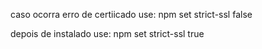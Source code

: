 caso ocorra erro de certiicado use:
npm set strict-ssl false

depois de instalado use:
npm set strict-ssl true
